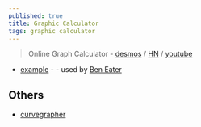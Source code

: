```yaml
---
published: true
title: Graphic Calculator
tags: graphic calculator
---
```

> Online Graph Calculator - [desmos](https://www.desmos.com/calculator) / [HN](https://news.ycombinator.com/item?id=37859085) / [youtube](https://www.youtube.com/watch?v=4_8eY_Ij-5k)

- [example](https://www.desmos.com/calculator/ksjcpazwa9) - - used by [Ben Eater](https://youtu.be/fCbAafKLqC8?t=902)

## Others
- [curvegrapher](https://www.curvegrapher.com/)

